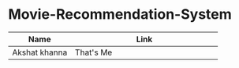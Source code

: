 # Movie-Recommendation-System
<table>
    <thead>
        <tr>
            <th>Name</th>
            <th>Link</th>
        </tr>
    </thead>
    <tr>
        <td style="width:30%">Akshat khanna</td>
        <td>That's Me </td>
    </tr>
</table>



